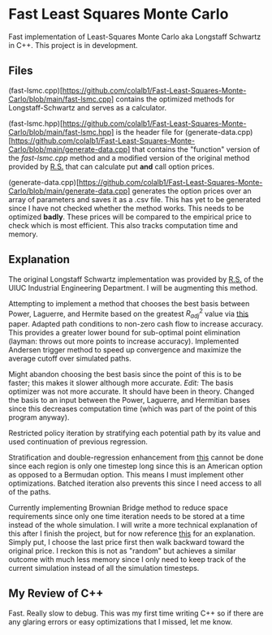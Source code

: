 # Fast Least Squares Monte Carlo
Fast implementation of Least-Squares Monte Carlo aka Longstaff Schwartz in C++. This project is in development.

## Files
(fast-lsmc.cpp)[https://github.com/colalb1/Fast-Least-Squares-Monte-Carlo/blob/main/fast-lsmc.cpp] contains the optimized methods for Longstaff-Schwartz and serves as a calculator.

(fast-lsmc.hpp)[https://github.com/colalb1/Fast-Least-Squares-Monte-Carlo/blob/main/fast-lsmc.hpp] is the header file for (generate-data.cpp)[https://github.com/colalb1/Fast-Least-Squares-Monte-Carlo/blob/main/generate-data.cpp] that contains the "function" version of the *fast-lsmc.cpp* method and a modified version of the original method provided by [R.S.](https://rsree.ise.illinois.edu/Prof._R.S._Sreenivas_%28Main%29.html) that can calculate put **and** call option prices.

(generate-data.cpp)[https://github.com/colalb1/Fast-Least-Squares-Monte-Carlo/blob/main/generate-data.cpp] generates the option prices over an array of parameters and saves it as a .csv file. This has yet to be generated since I have not checked whether the method works. This needs to be optimized **badly**. These prices will be compared to the empirical price to check which is most efficient. This also tracks computation time and memory.

## Explanation

The original Longstaff Schwartz implementation was provided by [R.S.](https://rsree.ise.illinois.edu/Prof._R.S._Sreenivas_%28Main%29.html) of the UIUC Industrial Engineering Department. I will be augmenting this method.

Attempting to implement a method that chooses the best basis between Power, Laguerre, and Hermite based on the greatest $R^2_{adj}$ value via [this](https://www.sciencedirect.com/science/article/pii/S0165188913000493) paper. Adapted path conditions to non-zero cash flow to increase accuracy. This provides a greater lower bound for sub-optimal point elimination (layman: throws out more points to increase accuracy). Implemented Andersen trigger method to speed up convergence and maximize the average cutoff over simulated paths.

Might abandon choosing the best basis since the point of this is to be faster; this makes it slower although more accurate. *Edit:* The basis optimizer was not more accurate. It should have been in theory. Changed the basis to an input between the Power, Laguerre, and Hermitian bases since this decreases computation time (which was part of the point of this program anyway).

Restricted policy iteration by stratifying each potential path by its value and used continuation of previous regression.

Stratification and double-regression enhancement from [this](https://www.sciencedirect.com/science/article/pii/S0165188913000493) cannot be done since each region is only one timestep long since this is an American option as opposed to a Bermudan option. This means I must implement other optimizations. Batched iteration also prevents this since I need access to all of the paths.

Currently implementing Brownian Bridge method to reduce space requirements since only one time iteration needs to be stored at a time instead of the whole simulation. I will write a more technical explanation of this after I finish the project, but for now reference [this](https://en.wikipedia.org/wiki/Brownian_bridge) for an explanation. Simply put, I choose the last price first then walk backward toward the original price. I reckon this is not as "random" but achieves a similar outcome with much less memory since I only need to keep track of the current simulation instead of all the simulation timesteps.


## My Review of C++
Fast. Really slow to debug. This was my first time writing C++ so if there are any glaring errors or easy optimizations that I missed, let me know.
